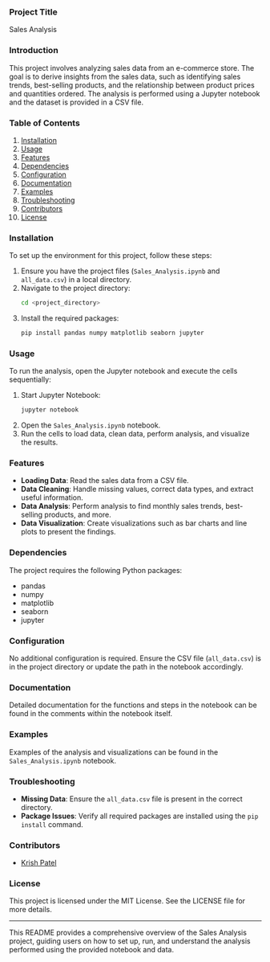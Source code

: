 ### Project Title
Sales Analysis

### Introduction
This project involves analyzing sales data from an e-commerce store. The goal is to derive insights from the sales data, such as identifying sales trends, best-selling products, and the relationship between product prices and quantities ordered. The analysis is performed using a Jupyter notebook and the dataset is provided in a CSV file.

### Table of Contents
1. [Installation](#installation)
2. [Usage](#usage)
3. [Features](#features)
4. [Dependencies](#dependencies)
5. [Configuration](#configuration)
6. [Documentation](#documentation)
7. [Examples](#examples)
8. [Troubleshooting](#troubleshooting)
9. [Contributors](#contributors)
10. [License](#license)

### Installation
To set up the environment for this project, follow these steps:

1. Ensure you have the project files (`Sales_Analysis.ipynb` and `all_data.csv`) in a local directory.
2. Navigate to the project directory:
    ```bash
    cd <project_directory>
    ```
3. Install the required packages:
    ```bash
    pip install pandas numpy matplotlib seaborn jupyter
    ```

### Usage
To run the analysis, open the Jupyter notebook and execute the cells sequentially:

1. Start Jupyter Notebook:
    ```bash
    jupyter notebook
    ```
2. Open the `Sales_Analysis.ipynb` notebook.
3. Run the cells to load data, clean data, perform analysis, and visualize the results.

### Features
- **Loading Data**: Read the sales data from a CSV file.
- **Data Cleaning**: Handle missing values, correct data types, and extract useful information.
- **Data Analysis**: Perform analysis to find monthly sales trends, best-selling products, and more.
- **Data Visualization**: Create visualizations such as bar charts and line plots to present the findings.

### Dependencies
The project requires the following Python packages:
- pandas
- numpy
- matplotlib
- seaborn
- jupyter

### Configuration
No additional configuration is required. Ensure the CSV file (`all_data.csv`) is in the project directory or update the path in the notebook accordingly.

### Documentation
Detailed documentation for the functions and steps in the notebook can be found in the comments within the notebook itself.

### Examples
Examples of the analysis and visualizations can be found in the `Sales_Analysis.ipynb` notebook.

### Troubleshooting
- **Missing Data**: Ensure the `all_data.csv` file is present in the correct directory.
- **Package Issues**: Verify all required packages are installed using the `pip install` command.

### Contributors
- [Krish Patel](mailto:your.email@example.com)

### License
This project is licensed under the MIT License. See the LICENSE file for more details.

---

This README provides a comprehensive overview of the Sales Analysis project, guiding users on how to set up, run, and understand the analysis performed using the provided notebook and data.
